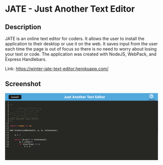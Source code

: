 # JATE - Just Another Text Editor

## Description
JATE is an online text editor for coders. It allows the user to install the application to their desktop or use it on the web. It saves input from the user each time the page is out of focus so there is no need to worry about losing your text or code. The application was created with NodeJS, WebPack, and Express Handlebars.

Link: https://winter-jate-text-editor.herokuapp.com/

## Screenshot

![](./preview.png)

